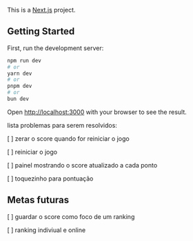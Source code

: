 This is a [Next.js](https://nextjs.org/) project.

## Getting Started

First, run the development server:

```bash
npm run dev
# or
yarn dev
# or
pnpm dev
# or
bun dev
```

Open [http://localhost:3000](http://localhost:3000) with your browser to see the result.

lista problemas para serem resolvidos:

[ ] zerar o score quando for reiniciar o jogo 

[ ] reiniciar o jogo

[ ] painel mostrando o score atualizado a cada ponto

[ ] toquezinho para pontuação 

## Metas futuras

[ ] guardar o score como foco de um ranking

[ ] ranking indiviual e online 
